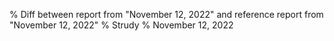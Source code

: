 % Diff between report from "November 12, 2022" and reference report from "November 12, 2022"
% Strudy
% November 12, 2022


